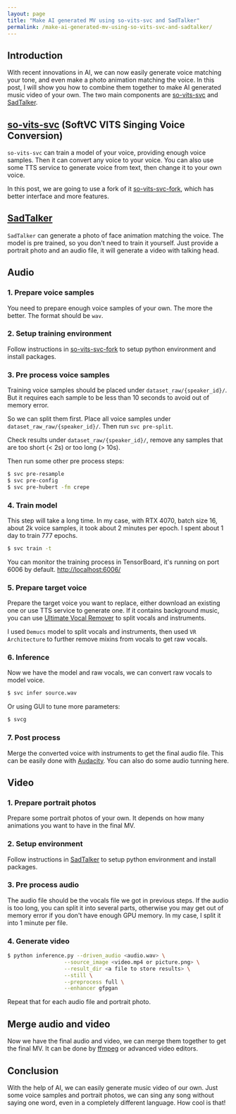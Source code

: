 ```yaml
---
layout: page
title: "Make AI generated MV using so-vits-svc and SadTalker"
permalink: /make-ai-generated-mv-using-so-vits-svc-and-sadtalker/
---
```


## Introduction

With recent innovations in AI, we can now easily generate voice matching your tone, and even make a photo animation matching the voice. In this post, I will show you how to combine them together to make AI generated music video of your own. The two main components are [so-vits-svc](https://github.com/svc-develop-team/so-vits-svc) and [SadTalker](https://github.com/OpenTalker/SadTalker).

## [so-vits-svc](https://github.com/svc-develop-team/so-vits-svc) (SoftVC VITS Singing Voice Conversion)

`so-vits-svc` can train a model of your voice, providing enough voice samples. Then it can convert any voice to your voice. You can also use some TTS service to generate voice from text, then change it to your own voice.

In this post, we are going to use a fork of it [so-vits-svc-fork](https://github.com/voicepaw/so-vits-svc-fork), which has better interface and more features.

## [SadTalker](https://github.com/OpenTalker/SadTalker)

`SadTalker` can generate a photo of face animation matching the voice. The model is pre trained, so you don't need to train it yourself. Just provide a portrait photo and an audio file, it will generate a video with talking head.

## Audio

### 1. Prepare voice samples

You need to prepare enough voice samples of your own. The more the better. The format should be `wav`.

### 2. Setup training environment

Follow instructions in [so-vits-svc-fork](https://github.com/voicepaw/so-vits-svc-fork) to setup python environment and install packages.

### 3. Pre process voice samples

Training voice samples should be placed under `dataset_raw/{speaker_id}/`. But it requires each sample to be less than 10 seconds to avoid out of memory error.

So we can split them first. Place all voice samples under `dataset_raw_raw/{speaker_id}/`. Then run `svc pre-split`.

Check results under `dataset_raw/{speaker_id}/`, remove any samples that are too short (< 2s) or too long (> 10s).

Then run some other pre process steps:

```bash
$ svc pre-resample
$ svc pre-config
$ svc pre-hubert -fm crepe
```

### 4. Train model

This step will take a long time. In my case, with RTX 4070, batch size 16, about 2k voice samples, it took about 2 minutes per epoch. I spent about 1 day to train 777 epochs.

```bash
$ svc train -t
```

You can monitor the training process in TensorBoard, it's running on port 6006 by default. [http://localhost:6006/](http://localhost:6006/)

### 5. Prepare target voice

Prepare the target voice you want to replace, either download an existing one or use TTS service to generate one. If it contains background music, you can use [Ultimate Vocal Remover](https://github.com/Anjok07/ultimatevocalremovergui) to split vocals and instruments.

I used `Demucs` model to split vocals and instruments, then used `VR Architecture` to further remove mixins from vocals to get raw vocals.

### 6. Inference

Now we have the model and raw vocals, we can convert raw vocals to model voice.


```bash
$ svc infer source.wav
```

Or using GUI to tune more parameters:


```bash
$ svcg
```

### 7. Post process

Merge the converted voice with instruments to get the final audio file. This can be easily done with [Audacity](https://www.audacityteam.org/). You can also do some audio tunning here.

## Video

### 1. Prepare portrait photos

Prepare some portrait photos of your own. It depends on how many animations you want to have in the final MV.

### 2. Setup environment

Follow instructions in [SadTalker](https://github.com/OpenTalker/SadTalker) to setup python environment and install packages.

### 3. Pre process audio

The audio file should be the vocals file we got in previous steps. If the audio is too long, you can split it into several parts, otherwise you may get out of memory error if you don't have enough GPU memory. In my case, I split it into 1 minute per file.

### 4. Generate video

```bash
$ python inference.py --driven_audio <audio.wav> \
                  --source_image <video.mp4 or picture.png> \
                  --result_dir <a file to store results> \
                  --still \
                  --preprocess full \
                  --enhancer gfpgan
```

Repeat that for each audio file and portrait photo.


## Merge audio and video

Now we have the final audio and video, we can merge them together to get the final MV. It can be done by [ffmpeg](https://ffmpeg.org/) or advanced video editors.

## Conclusion

With the help of AI, we can easily generate music video of our own. Just some voice samples and portrait photos, we can sing any song without saying one word, even in a completely different language. How cool is that!
